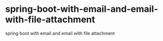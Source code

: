 # spring-boot-with-email-and-email-with-file-attachment
spring boot with email and email with file attachment
